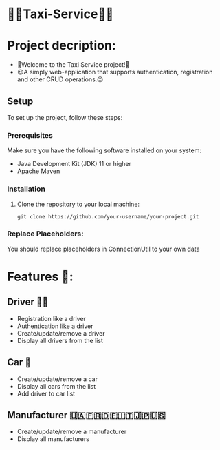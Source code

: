 # 🚕🚕Taxi-Service🚕🚕

# Project decription:
- 🫡Welcome to the Taxi Service project!🫡
- 😉A simply web-application that supports authentication, registration and other CRUD operations.😉


## Setup

To set up the project, follow these steps:

### Prerequisites

Make sure you have the following software installed on your system:

- Java Development Kit (JDK) 11 or higher
- Apache Maven

### Installation

1. Clone the repository to your local machine:

   ```shell
   git clone https://github.com/your-username/your-project.git

### Replace Placeholders:
You should replace placeholders in ConnectionUtil to your own data

# Features 🤌:

## Driver  🤵‍♂️
- Registration like a driver
- Authentication like a driver
- Create/update/remove a driver
- Display all drivers from the list

## Car 🚕
- Create/update/remove a car
- Display all cars from the list
- Add driver to car list

## Manufacturer 🇺🇦🇫🇷🇩🇪🇮🇹🇯🇵🇺🇸
- Create/update/remove a manufacturer
- Display all manufacturers
